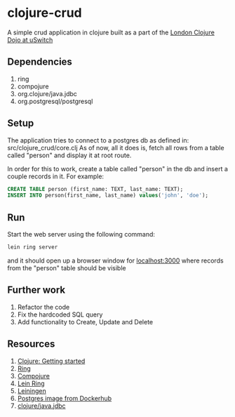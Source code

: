 # clojure-crud
A simple crud application in clojure built as a part of the [London Clojure Dojo at uSwitch](https://www.meetup.com/London-Clojurians/events/jjdtzqybcfbmb/)

## Dependencies
1. ring
2. compojure
3. org.clojure/java.jdbc
4. org.postgresql/postgresql

## Setup
The application tries to connect to a postgres db as defined in: src/clojure_crud/core.clj
As of now, all it does is, fetch all rows from a table called "person" and display it at root route.

In order for this to work, create a table called "person" in the db  and insert a couple records in it. For example:
```sql
CREATE TABLE person (first_name: TEXT, last_name: TEXT);
INSERT INTO person(first_name, last_name) values('john', 'doe');
```
## Run
Start the web server using the following command:
```bash
lein ring server
```
and it should open up a browser window for [localhost:3000](http://localhost:3000/) where records from the "person" table should be visible

## Further work
1. Refactor the code
2. Fix the hardcoded SQL query
3. Add functionality to Create, Update and Delete

## Resources
1. [Clojure: Getting started](https://clojure.org/guides/getting_started)
2. [Ring](https://github.com/ring-clojure/ring/wiki/Getting-Started)
3. [Compojure](https://github.com/weavejester/compojure)
4. [Lein Ring](https://github.com/weavejester/lein-ring)
5. [Leiningen](https://github.com/technomancy/leiningen)
6. [Postgres image from Dockerhub](https://hub.docker.com/_/postgres)
7. [clojure/java.jdbc](https://github.com/clojure/java.jdbc)
